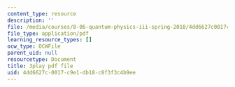 ```yaml
---
content_type: resource
description: ''
file: /media/courses/8-06-quantum-physics-iii-spring-2018/4dd6627c0017c9e1db18c8f3f3c4b9ee_4BM58741VOg.pdf
file_type: application/pdf
learning_resource_types: []
ocw_type: OCWFile
parent_uid: null
resourcetype: Document
title: 3play pdf file
uid: 4dd6627c-0017-c9e1-db18-c8f3f3c4b9ee
---
```

